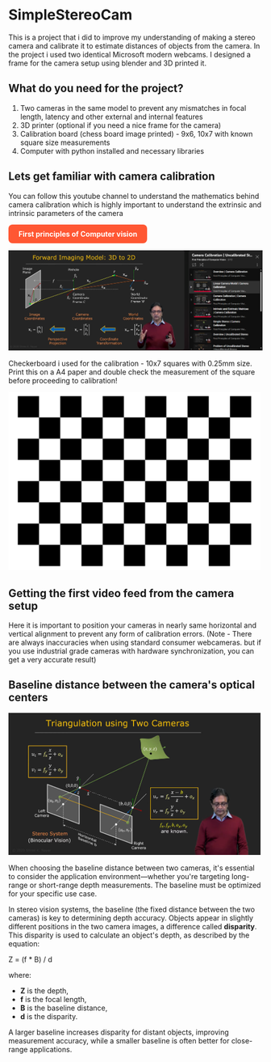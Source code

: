 # SimpleStereoCam

This is a project that i did to improve my understanding of making a stereo camera and calibrate it to estimate distances of objects from the camera.
In the project i used two identical Microsoft modern webcams. I designed a frame for the camera setup using blender and 3D printed it.

## What do you need for the project?
1. Two cameras in the same model to prevent any mismatches in focal length, latency and other external and internal features
2. 3D printer (optional if you need a nice frame for the camera)
3. Calibration board (chess board image printed) - 9x6, 10x7 with known square size measurements
4. Computer with python installed and necessary libraries

## Lets get familiar with camera calibration

You can follow this youtube channel to understand the mathematics behind camera calibration which is highly important to understand the extrinsic and intrinsic parameters of the camera

<a href="https://www.youtube.com/@firstprinciplesofcomputerv3258" style="display: inline-block; background-color: #ff5733; color: white; padding: 10px 20px; text-decoration: none; border-radius: 8px; font-weight: bold;">First principles of Computer vision</a>


[![My YouTube Channel](images/calb.png)](https://www.youtube.com/watch?v=S-UHiFsn-GI&list=PL2zRqk16wsdoCCLpou-dGo7QQNks1Ppzo)

Checkerboard i used for the calibration - 10x7 squares with 0.25mm size. 
Print this on a A4 paper and double check the measurement of the square before proceeding to calibration!

<img src="images/Checkerboard-A4-25mm-10x7 (1).jpg" alt="Alt text" width="500">

## Getting the first video feed from the camera setup
Here it is important to position your cameras in nearly same horizontal and vertical alignment to prevent any form of calibration errors. 
(Note - There are always inaccuracies when using standard consumer webcameras. but if you use industrial grade cameras with hardware synchronization, you can get a very accurate result)

## Baseline distance between the camera's optical centers

<img src="images/baseline.png" alt="Alt text" width="500">

When choosing the baseline distance between two cameras, it's essential to consider the application environment—whether you're targeting long-range or short-range depth measurements. The baseline must be optimized for your specific use case.

In stereo vision systems, the baseline (the fixed distance between the two cameras) is key to determining depth accuracy. Objects appear in slightly different positions in the two camera images, a difference called **disparity**. This disparity is used to calculate an object's depth, as described by the equation:

Z = (f * B) / d


where:
- **Z** is the depth,
- **f** is the focal length,
- **B** is the baseline distance,
- **d** is the disparity.

A larger baseline increases disparity for distant objects, improving measurement accuracy, while a smaller baseline is often better for close-range applications.


